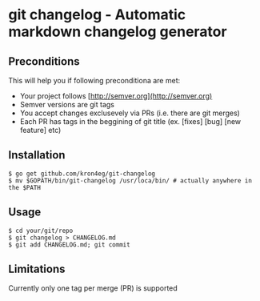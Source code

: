 # git changelog - Automatic markdown changelog generator

## Preconditions

This will help you if following preconditiona are met:

* Your project follows [http://semver.org](http://semver.org)
* Semver versions are git tags
* You accept changes exclusevely via PRs (i.e. there are git merges)
* Each PR has tags in the beggining of git title (ex. [fixes] [bug] [new feature] etc)

## Installation

    $ go get github.com/kron4eg/git-changelog
    $ mv $GOPATH/bin/git-changelog /usr/loca/bin/ # actually anywhere in the $PATH

## Usage

    $ cd your/git/repo
    $ git changelog > CHANGELOG.md
    $ git add CHANGELOG.md; git commit

## Limitations

Currently only one tag per merge (PR) is supported
